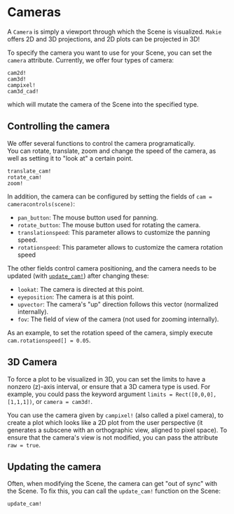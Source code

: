 # Cameras

A `Camera` is simply a viewport through which the Scene is visualized.  `Makie` offers 2D and 3D projections, and 2D plots can be projected in 3D!

To specify the camera you want to use for your Scene, you can set the `camera` attribute.  Currently, we offer four types of camera:

```@docs
cam2d!
cam3d!
campixel!
cam3d_cad!
```

which will mutate the camera of the Scene into the specified type.

## Controlling the camera

We offer several functions to control the camera programatically.  
You can rotate, translate, zoom and change the speed of the camera, as well as setting it to "look at" a certain point.

```@docs
translate_cam!
rotate_cam!
zoom!
```


In addition, the camera can be configured by setting the fields of `cam = cameracontrols(scene)`:

- `pan_button`: The mouse button used for panning.
- `rotate_button`: The mouse button used for rotating the camera.
- `translationspeed`: This parameter allows to customize the panning speed.
- `rotationspeed`: This parameter allows to customize the camera rotation speed

The other fields control camera positioning, and the camera needs to be updated (with [`update_cam!`](@ref)) after changing these:

- `lookat`: The camera is directed at this point.
- `eyeposition`: The camera is at this point.
- `upvector`: The camera's "up" direction follows this vector (normalized internally).
- `fov`: The field of view of the camera (not used for zooming internally).

As an example, to set the rotation speed of the camera, simply execute `cam.rotationspeed[] = 0.05`.

## 3D Camera

To force a plot to be visualized in 3D, you can set the limits to have a nonzero \(z\)-axis interval, or ensure that a 3D camera type is used.
For example, you could pass the keyword argument `limits = Rect([0,0,0],[1,1,1])`, or `camera = cam3d!`.

You can use the camera given by `campixel!` (also called a pixel camera), to create a plot which looks like a 2D plot from the user perspective (it generates a subscene with an orthographic view, aligned to pixel space).
To ensure that the camera's view is not modified, you can pass the attribute `raw = true`.

## Updating the camera

Often, when modifying the Scene, the camera can get "out of sync" with the Scene.  To fix this, you can call the `update_cam!` function on the Scene:
```@docs
update_cam!
```
